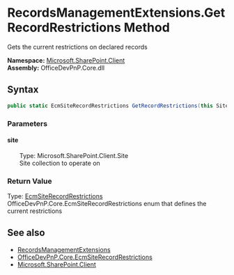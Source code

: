 # RecordsManagementExtensions.GetRecordRestrictions Method  
 Gets the current restrictions on declared records   

**Namespace:** [Microsoft.SharePoint.Client](Microsoft.SharePoint.Client.md)  
**Assembly:** OfficeDevPnP.Core.dll  
## Syntax
```C#
public static EcmSiteRecordRestrictions GetRecordRestrictions(this Site site)
```
### Parameters
#### site  
&emsp;&emsp;Type: Microsoft.SharePoint.Client.Site  
&emsp;&emsp;Site collection to operate on  

  

### Return Value
Type: [EcmSiteRecordRestrictions](OfficeDevPnP.Core.EcmSiteRecordRestrictions.md)  
 OfficeDevPnP.Core.EcmSiteRecordRestrictions enum that defines the current restrictions  


## See also
- [RecordsManagementExtensions](Microsoft.SharePoint.Client.RecordsManagementExtensions.md) 
- [OfficeDevPnP.Core.EcmSiteRecordRestrictions](OfficeDevPnP.Core.EcmSiteRecordRestrictions.md)
- [Microsoft.SharePoint.Client](Microsoft.SharePoint.Client.md) 
